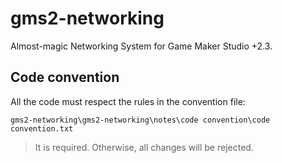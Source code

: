 # gms2-networking
Almost-magic Networking System for Game Maker Studio +2.3.

## Code convention
All the code must respect the rules in the convention file:
```
gms2-networking\gms2-networking\notes\code convention\code convention.txt
```

> It is required. Otherwise, all changes will be rejected.

